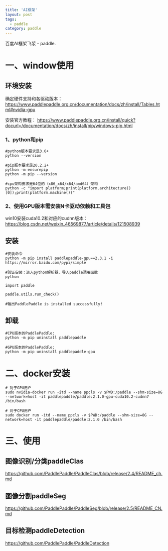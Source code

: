 ```yaml
---
title: 'AI框架'
layout: post
tags:
  - paddle
category: paddle
---
```

百度AI框架飞浆 - paddle.

<!--more-->

# 一、window使用

## 环境安装

确定硬件支持和各驱动版本：
https://www.paddlepaddle.org.cn/documentation/docs/zh/install/Tables.html#nvidia-gpu

安装官方教程：
https://www.paddlepaddle.org.cn/install/quick?docurl=/documentation/docs/zh/install/pip/windows-pip.html

### 1、python和pip
```
#python版本要求是3.6+
python --version

#pip版本要求是20.2.2+
python -m ensurepip
python -m pip --version

#cpu架构要求是64位的（x86_x64/x64/amd64）架构
python -c "import platform;print(platform.architecture()[0]);print(platform.machine())"
```


### 2、使用GPU版本需安装N卡驱动依赖和工具包
win10安装cuda10.2和对应的cudnn版本：
https://blog.csdn.net/weixin_46569877/article/details/121508939

## 安装
```
#安装命令
python -m pip install paddlepaddle-gpu==2.3.1 -i https://mirror.baidu.com/pypi/simple

#验证安装：进入python解析器，导入paddle调用函数
python

import paddle

paddle.utils.run_check()

#输出PaddlePaddle is installed successfully!
```

## 卸载

```
#CPU版本的PaddlePaddle: 
python -m pip uninstall paddlepaddle

#GPU版本的PaddlePaddle: 
python -m pip uninstall paddlepaddle-gpu

```

# 二、docker安装

```shell
# 对于GPU用户
sudo nvidia-docker run -itd --name ppcls -v $PWD:/paddle --shm-size=8G --network=host -it paddlepaddle/paddle:2.1.0-gpu-cuda10.2-cudnn7 /bin/bash

# 对于CPU用户
sudo docker run -itd --name ppcls -v $PWD:/paddle --shm-size=8G --network=host -it paddlepaddle/paddle:2.1.0 /bin/bash

```

# 三、使用
## 图像识别/分类paddleClas

https://github.com/PaddlePaddle/PaddleClas/blob/release/2.4/README_ch.md

## 图像分割paddleSeg

https://github.com/PaddlePaddle/PaddleSeg/blob/release/2.5/README_CN.md

## 目标检测paddleDetection

https://github.com/PaddlePaddle/PaddleDetection

